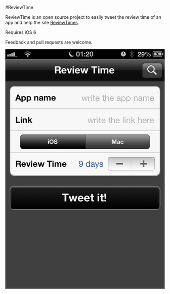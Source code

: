 #ReviewTime

ReviewTime is an open source project to easily tweet the review time of an app and help the site [ReviewTimes](http://reviewtimes.shinydevelopment.com).

Requires iOS 6

Feedback and pull requests are welcome.

![ReviewTime Screenshot](http://github.com/jmoreno/ReviewTime/raw/master/IMG_0525.png)